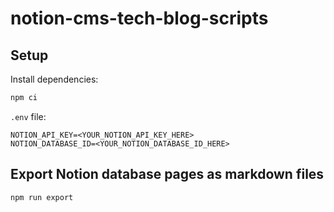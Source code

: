 # notion-cms-tech-blog-scripts

## Setup

Install dependencies:

```sh
npm ci
```

`.env` file:

```.env
NOTION_API_KEY=<YOUR_NOTION_API_KEY_HERE>
NOTION_DATABASE_ID=<YOUR_NOTION_DATABASE_ID_HERE>
```

## Export Notion database pages as markdown files

```sh
npm run export
```
